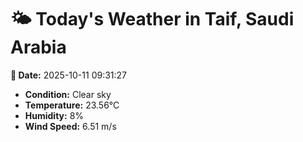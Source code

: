 # 🌤️ Today's Weather in Taif, Saudi Arabia

**📅 Date:** 2025-10-11 09:31:27

- **Condition:** Clear sky
- **Temperature:** 23.56°C
- **Humidity:** 8%
- **Wind Speed:** 6.51 m/s
